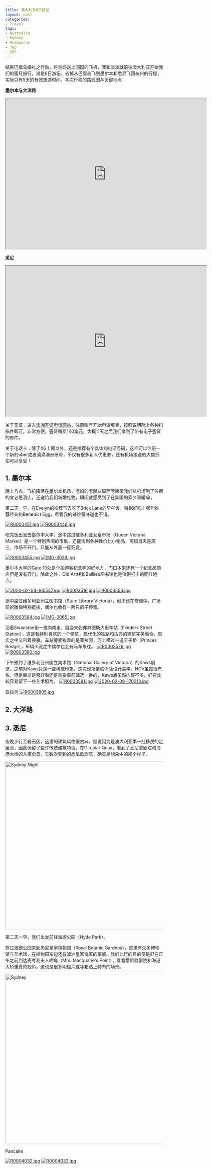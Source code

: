 ```yaml
---
title: 澳大利亚6日游记
layout: post
categories:
- Travel
tags:
- Australia
- Sydney
- Melbourne
- 70D
- GR3
---
```


结束巴厘岛婚礼之行后，将爸妈送上回国的飞机，我和淡淡就前往澳大利亚开始我们的蜜月旅行。说是6日游记，去掉从巴厘岛飞到墨尔本和悉尼飞回杭州的行程，实际只有5天的有效旅游时间。本次行程的路线图与关键地点：

**墨尔本与大洋路**
<iframe src="https://www.google.com/maps/d/u/0/embed?mid=1UoYX3PbJFU9UzxOdab4De6h_FKMI-B4r" width="640" height="480"></iframe>

**悉尼**
<iframe src="https://www.google.com/maps/d/u/0/embed?mid=1CfMxjaVKyG6MQNHIKLcjb1rcolFkHDkn" width="640" height="480"></iframe>

<!-- more -->

关于签证：进入[澳洲签证申请网站](https://online.immi.gov.au/lusc/login)，注册账号开始申请填表，按照说明附上各种扫描件即可，非常方便。签证缴费140澳元，大概11天之后我们拿到了带有电子签证的邮件。

关于电话卡：除了4G上网以外，还是推荐有个具体的电话号码，这样可以注册一个新的uber或者滴滴澳洲账号，不仅有很多新人优惠券，还有机场接送的大额折扣可以享受！

## 1. 墨尔本

晚上八点，飞机降落在墨尔本机场，老妈的老朋友周萍阿姨带我们从机场到了住宿的宜必思酒店，还送给我们新婚礼物，瞬间就感受到了在异国的家乡温暖😭。

第二天一早，在Evelyn的推荐下去吃了Brick Lane的早午饭，特别好吃！强烈推荐经典的Benedict Egg，尽管我的辣炒蛋味道也不错。

[![R0003451.jpg](https://i.postimg.cc/3xRKGWXr/R0003451.jpg)](https://postimg.cc/svkddjHb)
[![R0003448.jpg](https://i.postimg.cc/dtnsDGTS/R0003448.jpg)](https://postimg.cc/tYZQMZkh)

吃完饭出发去墨尔本大学，途中路过维多利亚女皇市场（Queen Victoria Market）是一个特别热闹的市集，还能淘到各种性价比小物品，可惜当天是周三，市场不开门，只能从外面一探究竟。

[![R0003455.jpg](https://i.postimg.cc/BvgMkb72/R0003455.jpg)](https://postimg.cc/qtNsCJT7)
[![IMG-3028.jpg](https://i.postimg.cc/x8k9nx7y/IMG-3028.jpg)](https://postimg.cc/BPGrCgJX)

墨尔本大学的Gate 10处是个拍游客纪念照的好地方，门口本来还有一个纪念品商店但是没有开门。除此之外，Old Art楼和Baillieu图书馆也是值得打卡的网红地点。

[![2020-02-04-165547.jpg](https://i.postimg.cc/85J31qrN/2020-02-04-165547.jpg)](https://postimg.cc/R6mGdpRD)
[![R0003516.jpg](https://i.postimg.cc/pL69N1Lk/R0003516.jpg)](https://postimg.cc/0z75DnmJ)
[![R0003553.jpg](https://i.postimg.cc/XJwXCjcD/R0003553.jpg)](https://postimg.cc/zbGJm1Qn)

途中路过维多利亚州立图书馆（State Library Victoria），似乎还在修缮中，广场前的雕像特别挺拔，偶尔也会有一两只鸽子停留。

[![R0003564.jpg](https://i.postimg.cc/brxz5ZSQ/R0003564.jpg)](https://postimg.cc/zHfZbXjB)
[![IMG-3065.jpg](https://i.postimg.cc/mg4My0Fz/IMG-3065.jpg)](https://postimg.cc/BXhXq7p4)

沿着Swanston街一直向南走，就会来到弗林德斯大街车站（Flinders Street Station），这是我特别喜欢的一个建筑，现代化的铁路和古典的建筑完美融合，恢宏之中又带着典雅。车站旁紧挨着的是亚拉河，河上横过一道王子桥（Princes Bridge），车辆川流之中偶尔也会有马车来往。
[![R0003576.jpg](https://i.postimg.cc/tgJ4gR8j/R0003576.jpg)](https://postimg.cc/jWVbgTsg)
[![R0003580.jpg](https://i.postimg.cc/HxfxRGZC/R0003580.jpg)](https://postimg.cc/2b7rLtNH)

下午预约了维多利亚州国立美术馆（National Gallery of Victoria）的Kaws展览，之前对Kaws只是一些稀疏印象，这次现场亲临体验设计美学。NGV虽然很有名，但是展览是否好看还是需要事前筛选一番的，Kaws展虽然内容不多，好在比较容易留下一些艺术照片。
[![R0003581.jpg](https://i.postimg.cc/BvzQP9G1/R0003581.jpg)](https://postimg.cc/67dNFPq9)
[![2020-02-09-170313.jpg](https://i.postimg.cc/c1FZkgnw/2020-02-09-170313.jpg)](https://postimg.cc/8sfqjCwz)

亚拉河
[![R0003805.jpg](https://i.postimg.cc/1zV8ycgS/R0003805.jpg)](https://postimg.cc/yJB1PRXp)

## 2. 大洋路


## 3. 悉尼

夜晚步行至岩石区，这里的建筑风格很古典，据说因为是澳大利亚第一批移民的定居点，因此保留了些许传统建筑特色。在Circular Quay，看到了悉尼歌剧院和海港大桥的入夜全景，无数次梦到的悉尼歌剧院，确实是想象中的那个样子。

<a data-flickr-embed="true" href="https://www.flickr.com/photos/wittyfilter/49247536216/in/datetaken-public/" title="Sydney Night"><img src="https://live.staticflickr.com/65535/49247536216_d1a74b704c_k.jpg" width="2048" height="534" alt="Sydney Night"></a><script async src="//embedr.flickr.com/assets/client-code.js" charset="utf-8"></script>

第二天一早，我们出发前往海德公园（Hyde Park）。

穿过海德公园来到悉尼皇家植物园（Royal Botanic Gardens），这里有众多博物馆与艺术馆，在植物园东边还有澳洲皇家海军的军舰。我们此行的目的便是赶在正午之前到达麦考利夫人岬角（Mrs. Macquarie's Point），看看悉尼歌剧院和海港大桥重叠的视角，这也是很多明信片或冰箱贴上特有的场景。

<a data-flickr-embed="true" href="https://www.flickr.com/photos/wittyfilter/49141060262/in/datetaken-public/" title="Sydney"><img src="https://live.staticflickr.com/65535/49141060262_48ecd5f7db_k.jpg" width="2048" height="541" alt="Sydney"></a><script async src="//embedr.flickr.com/assets/client-code.js" charset="utf-8"></script>


Pancake

[![R0004032.jpg](https://i.postimg.cc/7h1KhDP8/R0004032.jpg)](https://postimg.cc/BP6T7r1M)
[![R0004033.jpg](https://i.postimg.cc/MHHxwsmS/R0004033.jpg)](https://postimg.cc/vgJCLtKq)
